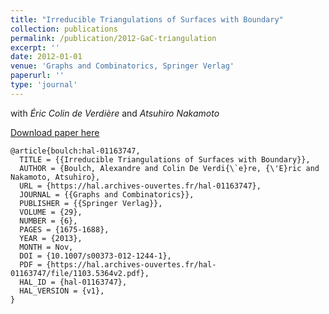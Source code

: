 ```yaml
---
title: "Irreducible Triangulations of Surfaces with Boundary"
collection: publications
permalink: /publication/2012-GaC-triangulation
excerpt: ''
date: 2012-01-01
venue: 'Graphs and Combinatorics, Springer Verlag'
paperurl: ''
type: 'journal'
---
```


with *Éric Colin de Verdière* and *Atsuhiro Nakamoto*

[Download paper here](https://hal.archives-ouvertes.fr/hal-01163747/document)

```
@article{boulch:hal-01163747,
  TITLE = {{Irreducible Triangulations of Surfaces with Boundary}},
  AUTHOR = {Boulch, Alexandre and Colin De Verdi{\`e}re, {\'E}ric and Nakamoto, Atsuhiro},
  URL = {https://hal.archives-ouvertes.fr/hal-01163747},
  JOURNAL = {{Graphs and Combinatorics}},
  PUBLISHER = {{Springer Verlag}},
  VOLUME = {29},
  NUMBER = {6},
  PAGES = {1675-1688},
  YEAR = {2013},
  MONTH = Nov,
  DOI = {10.1007/s00373-012-1244-1},
  PDF = {https://hal.archives-ouvertes.fr/hal-01163747/file/1103.5364v2.pdf},
  HAL_ID = {hal-01163747},
  HAL_VERSION = {v1},
}
```
